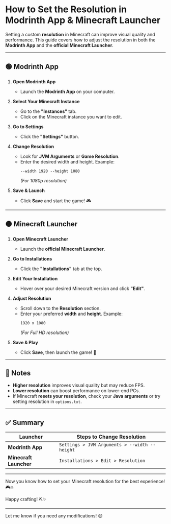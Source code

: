 # **How to Set the Resolution in Modrinth App & Minecraft Launcher**  

Setting a custom **resolution** in Minecraft can improve visual quality and performance. This guide covers how to adjust the resolution in both the **Modrinth App** and the **official Minecraft Launcher**.

---

## **🟢 Modrinth App**  

1. **Open Modrinth App**  
   - Launch the **Modrinth App** on your computer.  

2. **Select Your Minecraft Instance**  
   - Go to the **"Instances"** tab.  
   - Click on the Minecraft instance you want to edit.  

3. **Go to Settings**  
   - Click the **"Settings"** button.  

4. **Change Resolution**  
   - Look for **JVM Arguments** or **Game Resolution**.  
   - Enter the desired width and height. Example:  
     ```
     --width 1920 --height 1080
     ```
     *(For 1080p resolution)*  

5. **Save & Launch**  
   - Click **Save** and start the game! 🎮  

---

## **🟠 Minecraft Launcher**  

1. **Open Minecraft Launcher**  
   - Launch the **official Minecraft Launcher**.  

2. **Go to Installations**  
   - Click the **"Installations"** tab at the top.  

3. **Edit Your Installation**  
   - Hover over your desired Minecraft version and click **"Edit"**.  

4. **Adjust Resolution**  
   - Scroll down to the **Resolution** section.  
   - Enter your preferred **width** and **height**. Example:  
     ```
     1920 x 1080
     ```
     *(For Full HD resolution)*  

5. **Save & Play**  
   - Click **Save**, then launch the game! 🚀  

---

## **📌 Notes**  
- **Higher resolution** improves visual quality but may reduce FPS.  
- **Lower resolution** can boost performance on lower-end PCs.  
- If Minecraft **resets your resolution**, check your **Java arguments** or try setting resolution in `options.txt`.  

---

## **✅ Summary**  
| **Launcher** | **Steps to Change Resolution** |
|-------------|--------------------------------|
| **Modrinth App** | `Settings > JVM Arguments > --width --height` |
| **Minecraft Launcher** | `Installations > Edit > Resolution` |

---

Now you know how to set your Minecraft resolution for the best experience! 🎮🔥  

Happy crafting! ⛏️✨  

---

Let me know if you need any modifications! 😊
